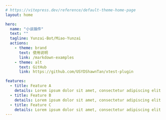 ```yaml
---
# https://vitepress.dev/reference/default-theme-home-page
layout: home

hero:
  name: "小谈插件"
  text: ""
  tagline: Yunzai-Bot/Miao-Yunzai
  actions:
    - theme: brand
      text: 使用说明
      link: /markdown-examples
    - theme: alt
      text: GitHub
      link: https://github.com/USYDShawnTan/xtest-plugin

features:
  - title: Feature A
    details: Lorem ipsum dolor sit amet, consectetur adipiscing elit
  - title: Feature B
    details: Lorem ipsum dolor sit amet, consectetur adipiscing elit
  - title: Feature C
    details: Lorem ipsum dolor sit amet, consectetur adipiscing elit
---
```

